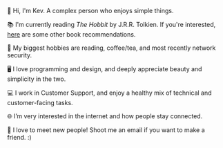👋 Hi, I'm Kev. A complex person who enjoys simple things.

📚 I'm currently reading _The Hobbit_ by J.R.R. Tolkien. If you're interested, [here](https://workflowy.com/s/books/dFIMWMcGXjlrT3Q5) are some other book recommendations.

🙆 My biggest hobbies are reading, coffee/tea, and most recently network security.

🖥 I love programming and design, and deeply appreciate beauty and simplicity in the two.

💻 I work in Customer Support, and enjoy a healthy mix of technical and customer-facing tasks.

🌐 I’m very interested in the internet and how people stay connected.

💬 I love to meet new people! Shoot me an email if you want to make a friend. :)
